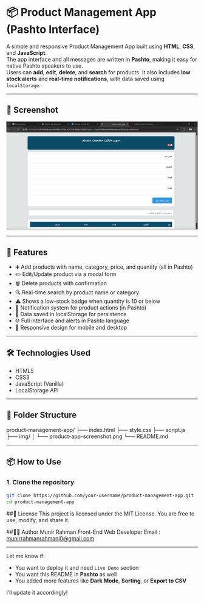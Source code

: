 # 📦 Product Management App (Pashto Interface)

A simple and responsive Product Management App built using **HTML**, **CSS**, and **JavaScript**.  
The app interface and all messages are written in **Pashto**, making it easy for native Pashto speakers to use.  
Users can **add**, **edit**, **delete**, and **search** for products. It also includes **low stock alerts** and **real-time notifications**, with data saved using `localStorage`.

---

## 📸 Screenshot

![App Screenshot](./img/web_image.png)

---

## 🚀 Features

- ➕ Add products with name, category, price, and quantity (all in Pashto)
- ✏️ Edit/Update product via a modal form
- 🗑️ Delete products with confirmation
- 🔍 Real-time search by product name or category
- ⚠️ Shows a low-stock badge when quantity is 10 or below
- 🔔 Notification system for product actions (in Pashto)
- 💾 Data saved in localStorage for persistence
- 🌐 Full interface and alerts in Pashto language
- 📱 Responsive design for mobile and desktop

---

## 🛠️ Technologies Used

- HTML5  
- CSS3  
- JavaScript (Vanilla)  
- LocalStorage API

---

## 📁 Folder Structure
product-management-app/
├── index.html
├── style.css
├── script.js
├── img/
│ └── product-app-screenshot.png
└── README.md


---

## 📦 How to Use

### 1. Clone the repository

```bash
git clone https://github.com/your-username/product-management-app.git
cd product-management-app
```
##📄 License
This project is licensed under the MIT License.
You are free to use, modify, and share it.

##👨‍💻 Author
Munir Rahman
Front-End Web Developer
Email : munirrahmanrahmani0@gmail.com


---

Let me know if:
- You want to deploy it and need `Live Demo` section
- You want this README in **Pashto** as well
- You added more features like **Dark Mode**, **Sorting**, or **Export to CSV**

I’ll update it accordingly!

